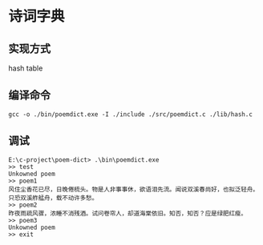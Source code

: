 # 诗词字典

## 实现方式

hash table

## 编译命令

`gcc -o ./bin/poemdict.exe -I ./include ./src/poemdict.c ./lib/hash.c`

## 调试

```
E:\c-project\poem-dict> .\bin\poemdict.exe
>> test
Unkowned poem
>> poem1
风住尘香花已尽，日晚倦梳头。物是人非事事休，欲语泪先流。闻说双溪春尚好，也拟泛轻舟。只恐双溪舴艋舟，载不动许多愁。
>> poem2
昨夜雨疏风骤，浓睡不消残酒。试问卷帘人，却道海棠依旧。知否，知否？应是绿肥红瘦。
>> poem3
Unkowned poem
>> exit
```